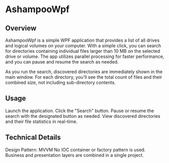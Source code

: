 # AshampooWpf

## Overview
AshampooWpf is a simple WPF application that provides a list of all drives and logical volumes on your computer. With a simple click, you can search for directories containing individual files larger than 10 MB on the selected drive or volume. The app utilizes parallel processing for faster performance, and you can pause and resume the search as needed.

As you run the search, discovered directories are immediately shown in the main window. For each directory, you'll see the total count of files and their combined size, not including sub-directory contents.

## Usage
Launch the application.
Click the "Search" button.
Pause or resume the search with the designated button as needed.
View discovered directories and their file statistics in real-time.

## Technical Details
Design Pattern: MVVM
No IOC container or factory pattern is used.
Business and presentation layers are combined in a single project.